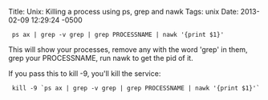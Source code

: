 Title: Unix: Killing a process using ps, grep and nawk
Tags: unix
Date: 2013-02-09 12:29:24 -0500 

     ps ax | grep -v grep | grep PROCESSNAME | nawk '{print $1}'

This will show your processes, remove any with the word 'grep' in them, grep your PROCESSNAME, run nawk to get the pid of it.

If you pass this to kill -9, you'll kill the service:

     kill -9 `ps ax | grep -v grep | grep PROCESSNAME | nawk '{print $1}'`
